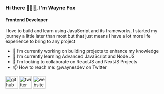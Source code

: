 ### Hi there 👋👋👋, I'm Wayne Fox

#### Frontend Developer

<!-- ![Frontend JavaScript Developer](/images/Wayne-Fox.png) -->

I love to build and learn using JavaScript and its frameworks, I started my journey a little later than most but that just means I have a lot more life experience to bring to any project

- 🔭 I’m currently working on building projects to enhance my knowledge
- 🌱 I’m currently learning Advanced JavaScript and Node JS
- 👯 I’m looking to collaborate on ReactJS and NextJS Projects
- 📫 How to reach me: @waynesdev on Twitter

[<img src='https://cdn.jsdelivr.net/npm/simple-icons@3.0.1/icons/github.svg' alt='github' height='40'>](https://github.com/foxwayne1)
[<img src='https://cdn.jsdelivr.net/npm/simple-icons@3.0.1/icons/twitter.svg' alt='twitter' height='40'>](https://twitter.com/waynesdev)
[<img src='https://cdn.jsdelivr.net/npm/simple-icons@3.0.1/icons/icloud.svg' alt='website' height='40'>](https://waynefox.dev)

<!-- ![GitHub stats](https://github-readme-stats.vercel.app/api?username=foxwayne1&show_icons=true)

[![Top Langs](https://github-readme-stats.vercel.app/api/top-langs/?username=foxwayne1)](https://github.com/anuraghazra/github-readme-stats)

![GitHub metrics](https://metrics.lecoq.io/foxwayne1) -->

